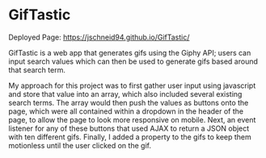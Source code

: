 # GifTastic

Deployed Page:
https://jschneid94.github.io/GifTastic/

GifTastic is a web app that generates gifs using the Giphy API; users can input search values which can then be used to generate gifs based around that search term. 

My approach for this project was to first gather user input using javascript and store that value into an array, which also included several existing search terms. The array would then push the values as buttons onto the page, which were all contained within a dropdown in the header of the page, to allow the page to look more responsive on mobile. Next, an event listener for any of these buttons that used AJAX to return a JSON object with ten different gifs. Finally, I added a property to the gifs to keep them motionless until the user clicked on the gif.
